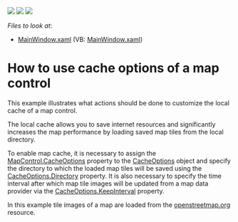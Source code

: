 <!-- default badges list -->
![](https://img.shields.io/endpoint?url=https://codecentral.devexpress.com/api/v1/VersionRange/128571891/12.1.7%2B)
[![](https://img.shields.io/badge/Open_in_DevExpress_Support_Center-FF7200?style=flat-square&logo=DevExpress&logoColor=white)](https://supportcenter.devexpress.com/ticket/details/E4214)
[![](https://img.shields.io/badge/📖_How_to_use_DevExpress_Examples-e9f6fc?style=flat-square)](https://docs.devexpress.com/GeneralInformation/403183)
<!-- default badges end -->
<!-- default file list -->
*Files to look at*:

* [MainWindow.xaml](./CS/MapCacheOptions/MainWindow.xaml) (VB: [MainWindow.xaml](./VB/MapCacheOptions/MainWindow.xaml))
<!-- default file list end -->
# How to use cache options of a map control


<p>This example illustrates what actions should be done to customize the local cache of a map control.  </p><p>The local cache allows you to save internet resources and significantly increases the map performance by loading saved map tiles from the local directory. </p><p>To enable map cache, it is necessary to assign  the <a href="http://documentation.devexpress.com/#WPF/DevExpressXpfMapMapControl_CacheOptionstopic"><u>MapControl.CacheOptions</u></a> property to the  <a href="http://documentation.devexpress.com/#WPF/clsDevExpressXpfMapCacheOptionstopic"><u>CacheOptions</u></a> object and specify the directory to which the loaded map tiles will be saved using the <a href="http://documentation.devexpress.com/#WPF/DevExpressXpfMapCacheOptions_Directorytopic"><u>CacheOptions.Directory</u></a> property. It is also necessary to specify the time interval after which map tile images will be updated from a map data provider via the <a href="http://documentation.devexpress.com/#WPF/DevExpressXpfMapCacheOptions_KeepIntervaltopic"><u>CacheOptions.KeepInterval</u></a> property.</p><p>In this example tile images of a map are loaded from the <a href="http://www.openstreetmap.org/"><u>openstreetmap.org</u></a> resource.    </p>

<br/>


